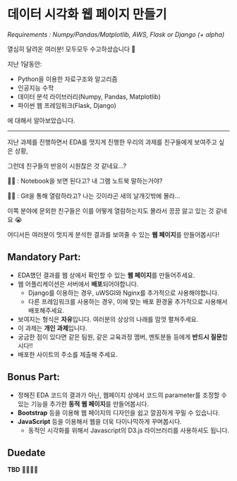 # 데이터 시각화 웹 페이지 만들기

*Requirements : Numpy/Pandas/Matplotlib, AWS, Flask or Django (+ alpha)*

열심히 달려온 여러분! 모두모두 수고하셨습니다 🙌

지난 1달동안:

- Python을 이용한 자료구조와 알고리즘
- 인공지능 수학
- 데이터 분석 라이브러리(Numpy, Pandas, Matplotlib)
- 파이썬 웹 프레임워크(Flask, Django)

에 대해서 알아보았습니다. 

---

지난 과제를 진행하면서 EDA를 멋지게 진행한 우리의 과제를 친구들에게 보여주고 싶은 상황,

그런데 친구들의 반응이 시원찮은 것 같네요...?

🤦‍♀️ : Notebook을 보면 된다고? 내 그램 노트북 말하는거야?

🤦‍♂️ : Git을 통해 열람하라고? 나는 깃이라곤 새의 날개깃밖에 몰라...

이쪽 분야에 문외한 친구들은 이를 어떻게 열람하는지도 몰라서 끙끙 앓고 있는 것 같네요 😭

어디서든 여러분이 멋지게 분석한 결과를 보여줄 수 있는 **웹 페이지**를 만들어봅시다!

## Mandatory Part:

- EDA했던 결과를 웹 상에서 확인할 수 있는 **웹 페이지**를 만들어주세요.
- 웹 어플리케이션은 서버에서 **배포**되어야합니다.
    - Django를 이용하는 경우, uWSGI와 Nginx를 추가적으로 사용해야합니다.
    - 다른 프레임워크를 사용하는 경우, 이에 맞는 배포 환경울 추가적으로 사용해서 배포해주세요.
- 보여지는 형식은 **자유**입니다. 여러분의 상상의 나래를 맘껏 펼쳐주세요.
- 이 과제는 **개인 과제**입니다.
- 궁금한 점이 있다면 같은 팀원, 같은 교육과정 멤버, 멘토분들 등에게 **반드시 질문**합시다!!
- 배포한 사이트의 주소를 제출해 주세요.

## Bonus Part:

- 정해진 EDA 코드의 결과가 아닌, 웹페이지 상에서 코드의 parameter를 조정할 수 있는 기능을 추가한 **동적 웹 페이지**를 만들어봅시다.
- **Bootstrap** 등을 이용해 웹 페이지의 디자인을 쉽고 깔끔하게 꾸밀 수 있습니다.
- **JavaScript** 등을 이용해서 웹을 더욱 다이나믹하게 꾸며봅시다.
    - 동적인 시각화를 위해서 Javascript의 D3.js 라이브러리를 사용하셔도 됩니다.

## Duedate

**TBD** 🏃‍♀️🏃‍♂️